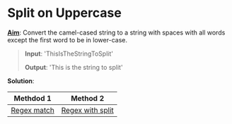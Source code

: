 # Split on Uppercase

<u>**Aim**</u>: Convert the camel-cased string to a string with spaces with all words except the first word to be in lower-case.<br>

>**Input**: 'ThisIsTheStringToSplit'<br>
>
>**Output**: 'This is the string to split'

**Solution**: 

| Methdod 1 | Method 2 |
| ----------- | ----------- |
| [Regex match](script1.js) | [Regex with split](script2.js) |



